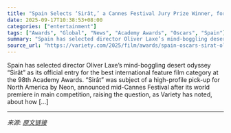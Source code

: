 ```yaml
---
title: "Spain Selects ‘Sirât,’ a Cannes Festival Jury Prize Winner, for the International Feature Oscar"
date: 2025-09-17T10:38:53+08:00
categories: ["entertainment"]
tags: ["Awards", "Global", "News", "Academy Awards", "Oscars", "Spain"]
summary: "Spain has selected director Oliver Laxe’s mind-boggling desert odyssey “Sirât” as its official entry for the best international feature film category at the 98th Academy Awards. “Sirât” was subject of"
source_url: "https://variety.com/2025/film/awards/spain-oscars-sirat-oliver-laxe-pedro-almodovar-1236521597/"
---
```


Spain has selected director Oliver Laxe’s mind-boggling desert odyssey “Sirât” as its official entry for the best international feature film category at the 98th Academy Awards. “Sirât” was subject of a high-profile pick-up for North America by Neon, announced mid-Cannes Festival after its world premiere in main competition, raising the question, as&#160;Variety&#160;has noted, about how [&#8230;]

---

*来源: [原文链接](https://variety.com/2025/film/awards/spain-oscars-sirat-oliver-laxe-pedro-almodovar-1236521597/)*
